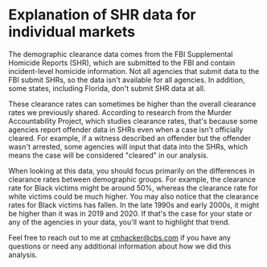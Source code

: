 # Explanation of SHR data for individual markets

The demographic clearance data comes from the FBI Supplemental Homicide Reports (SHR), which are submitted to the FBI and contain incident-level homicide information. Not all agencies that submit data to the FBI submit SHRs, so the data isn't available for all agencies. In addition, some states, including Florida, don't submit SHR data at all.

These clearance rates can sometimes be higher than the overall clearance rates we previously shared. According to research from the Murder Accountability Project, which studies clearance rates, that's because some agencies report offender data in SHRs even when a case isn't officially cleared. For example, if a witness described an offender but the offender wasn't arrested, some agencies will input that data into the SHRs, which means the case will be considered "cleared" in our analysis.

When looking at this data, you should focus primarily on the differences in clearance rates between demographic groups. For example, the clearance rate for Black victims might be around 50%, whereas the clearance rate for white victims could be much higher. You may also notice that the clearance rates for Black victims has fallen. In the late 1990s and early 2000s, it might be higher than it was in 2019 and 2020. If that's the case for your state or any of the agencies in your data, you'll want to highlight that trend.

Feel free to reach out to me at cmhacker@cbs.com if you have any questions or need any additional information about how we did this analysis.
